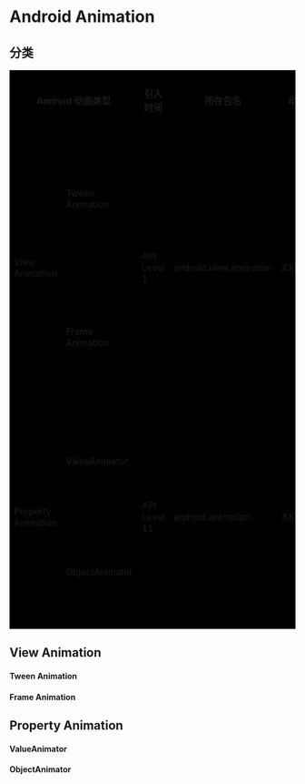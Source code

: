 # Android Animation

## 分类

<table bgcolor="#000000">
<tr>
<th colspan="2">Android 动画类型</th><th>引入时间</th><th>所在包名</th><th>动画类的命名</th><th>动画所改变的对象</th>
</tr>
<tr><td rowspan="2">View Animation</td>
<td>Tween Animation</td>
<td rowspan="2">API Level 1 </td>
<td rowspan="2">android.view.animation</td>
<td rowspan="2">XXXXAnimation</td>
<td rowspan="2">仅仅转变的是控件的显示而已，并没有改变控件本身的值（如位置、大小、方向等）。</td>
</tr>
<tr>
<td>Frame Animation</td>
</tr>
<tr>
<td rowspan="2" >Property Animation</td>
<td>ValueAnimator</td>
<td rowspan="2">API Level 11 </td>
<td rowspan="2">android.animation</td>
<td rowspan="2">XXXXAnimator</td>
<td rowspan="2">作用于控件的属性，直接更改属性的值（如位置、大小、方向等）。</td>
</tr>
<tr><td>ObjectAnimator</td></tr>

</table>

## View Animation
    
#### Tween Animation
    
 
#### Frame Animation

## Property Animation

#### ValueAnimator

#### ObjectAnimator
